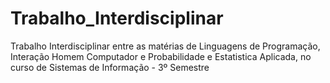 # Trabalho_Interdisciplinar
Trabalho Interdisciplinar entre as matérias de Linguagens de Programação, Interação Homem Computador e Probabilidade e Estatistica Aplicada, no curso de Sistemas de Informação - 3º Semestre
